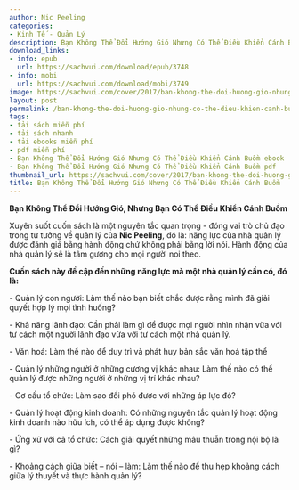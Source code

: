 ```yaml
---
author: Nic Peeling
categories:
- Kinh Tế - Quản Lý
description: Bạn Không Thể Đổi Hướng Gió Nhưng Có Thể Điều Khiển Cánh Buồm
download_links:
- info: epub
  url: https://sachvui.com/download/epub/3748
- info: mobi
  url: https://sachvui.com/download/mobi/3749
image: https://sachvui.com/cover/2017/ban-khong-the-doi-huong-gio-nhung-co-the-dieu-khien-canh-buom.jpg
layout: post
permalink: /ban-khong-the-doi-huong-gio-nhung-co-the-dieu-khien-canh-buom.html
tags:
- tải sách miễn phí
- tải sách nhanh
- tải ebooks miễn phí
- pdf miễn phí
- Bạn Không Thể Đổi Hướng Gió Nhưng Có Thể Điều Khiển Cánh Buồm ebook
- Bạn Không Thể Đổi Hướng Gió Nhưng Có Thể Điều Khiển Cánh Buồm pdf
thumbnail_url: https://sachvui.com/cover/2017/ban-khong-the-doi-huong-gio-nhung-co-the-dieu-khien-canh-buom.jpg
title: Bạn Không Thể Đổi Hướng Gió Nhưng Có Thể Điều Khiển Cánh Buồm
---
```


 <div class="item-desc text-justify"> <p><strong>Bạn Không Thể Đổi Hướng Gió, Nhưng Bạn Có Thể Điều Khiển Cánh Buồm</strong></p><p>Xuyên suốt cuốn sách là một nguyên tắc quan trọng - đóng vai trò chủ đạo trong tư tưởng về quản lý của <strong>Nic Peeling</strong>, đó là: năng lực của nhà quản lý được đánh giá bằng hành động chứ không phải bằng lời nói. Hành động của nhà quản lý sẽ là tâm gương cho mọi người noi theo.</p><p><strong>Cuốn sách này đề cập đến những năng lực mà một nhà quản lý cần có, đó là:</strong></p><p>- Quản lý con người: Làm thế nào bạn biết chắc được rằng mình đã giải quyết hợp lý mọi tình huống?</p><p>- Khả năng lãnh đạo: Cần phải làm gì để được mọi người nhìn nhận vừa với tư cách một người lãnh đạo vừa với tư cách một nhà quản lý.</p><p>- Văn hoá: Làm thế nào để duy trì và phát huy bản sắc văn hoá tập thể</p><p>- Quản lý những người ở những cương vị khác nhau: Làm thế nào có thể quản lý được những người ở những vị trí khác nhau?</p><p>- Cơ cấu tổ chức: Làm sao đối phó được với những áp lực đó?</p><p>- Quản lý hoạt động kinh doanh: Có những nguyên tắc quản lý hoạt động kinh doanh nào hữu ích, có thể áp dụng được không?</p><p>- Ứng xử với cả tổ chức: Cách giải quyết những mâu thuẫn trong nội bộ là gì?</p><p>- Khoảng cách giữa biết – nói – làm: Làm thế nào để thu hẹp khoảng cách giữa lý thuyết và thực hành quản lý?</p><p> </p> </div>